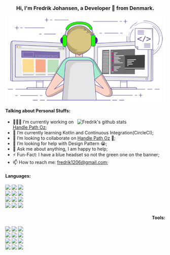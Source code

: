 
<!-- Banner -->
<h3 align="center">Hi, I'm Fredrik Johansen, a Developer 🚀 from Denmark.</h3>
<p align="center">
	<img align="center" src="https://github.com/fredrikj31/fredrikj31/blob/master/assets/coding.gif">
</p>

<!-- Your badges
You can use the website to generate badges: https://shields.io/
-->

<!-- Talking about you -->
#### **Talking about Personal Stuffs:**

<!-- Any image aligned to the right. Beware the width -->
<a href="https://github.com/onimur/handle-path-oz">
    <img width="55%" align="right" alt="Fredrik's github stats" src="https://github-readme-stats.vercel.app/api?username=fredrikj31&show_icons=true&hide_border=true" />
  </a>

- 👨🏽‍💻 I’m currently working on [Handle Path Oz](https://github.com/onimur/handle-path-oz);
- 🌱 I’m currently learning Kotlin and Continuous Integration(CircleCI);
- 👯 I’m looking to collaborate on [Handle Path Oz](https://github.com/onimur/handle-path-oz) 🤝;
- 🤔 I’m looking for help with Design Pattern 😭;
- 💬 Ask me about anything, I am happy to help;
- ⚡️ Fun-Fact: I have a blue headset so not the green one on the banner;
- 📫 How to reach me: fredrik1206@gmail.com;

<span align="left">
	<h4><b>Languages:</b></h4>
	<!-- Your languages and tools. Be careful with the alignment. 
	You can use this sites to get logos: https://www.vectorlogo.zone or https://simpleicons.org/
	-->
	<code><img width="10%" src="https://www.vectorlogo.zone/logos/java/java-ar21.svg"></code>
	<code><img width="10%" src="https://www.vectorlogo.zone/logos/kotlinlang/kotlinlang-ar21.svg"></code>
	<code><img width="10%" src="https://www.vectorlogo.zone/logos/android/android-ar21.svg"></code>
	<br />
	<code><img width="10%" src="https://www.vectorlogo.zone/logos/gradle/gradle-ar21.svg"></code>
	<code><img width="10%" src="https://www.vectorlogo.zone/logos/circleci/circleci-ar21.svg"></code>
	<code><img width="10%" src="https://www.vectorlogo.zone/logos/json/json-ar21.svg"></code>
	<br />
	<code><img width="10%" src="https://www.vectorlogo.zone/logos/mysql/mysql-ar21.svg"></code>
	<code><img width="10%" src="https://www.vectorlogo.zone/logos/sqlite/sqlite-ar21.svg"></code>
	<code><img width="10%" src="https://www.vectorlogo.zone/logos/firebase/firebase-ar21.svg"></code>
	<br />
	<code><img width="10%" src="https://www.vectorlogo.zone/logos/git-scm/git-scm-ar21.svg"></code>
	<code><img width="10%" src="https://www.vectorlogo.zone/logos/yaml/yaml-ar21.svg"></code>
	<code><img width="10%" src="https://www.vectorlogo.zone/logos/gnu_bash/gnu_bash-ar21.svg"></code>
</span>

<span align="right">
	<h4><b>Tools:</b></h4>
	<!-- Your languages and tools. Be careful with the alignment. 
	You can use this sites to get logos: https://www.vectorlogo.zone or https://simpleicons.org/
	-->
	<code><img width="10%" src="https://www.vectorlogo.zone/logos/java/java-ar21.svg"></code>
	<code><img width="10%" src="https://www.vectorlogo.zone/logos/kotlinlang/kotlinlang-ar21.svg"></code>
	<code><img width="10%" src="https://www.vectorlogo.zone/logos/android/android-ar21.svg"></code>
	<br />
	<code><img width="10%" src="https://www.vectorlogo.zone/logos/gradle/gradle-ar21.svg"></code>
	<code><img width="10%" src="https://www.vectorlogo.zone/logos/circleci/circleci-ar21.svg"></code>
	<code><img width="10%" src="https://www.vectorlogo.zone/logos/json/json-ar21.svg"></code>
	<br />
	<code><img width="10%" src="https://www.vectorlogo.zone/logos/mysql/mysql-ar21.svg"></code>
	<code><img width="10%" src="https://www.vectorlogo.zone/logos/sqlite/sqlite-ar21.svg"></code>
	<code><img width="10%" src="https://www.vectorlogo.zone/logos/firebase/firebase-ar21.svg"></code>
	<br />
	<code><img width="10%" src="https://www.vectorlogo.zone/logos/git-scm/git-scm-ar21.svg"></code>
	<code><img width="10%" src="https://www.vectorlogo.zone/logos/yaml/yaml-ar21.svg"></code>
	<code><img width="10%" src="https://www.vectorlogo.zone/logos/gnu_bash/gnu_bash-ar21.svg"></code>
</span>
